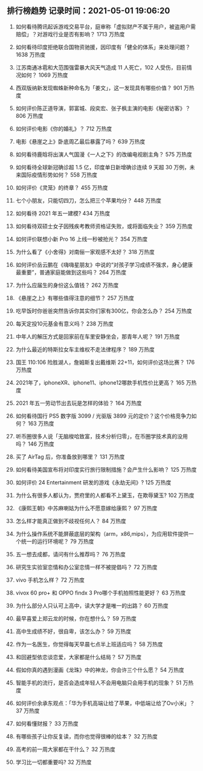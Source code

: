 
## 排行榜趋势 记录时间：2021-05-01 19:06:20
  
  1. 如何看待腾讯起诉游戏交易平台，庭审称「虚拟财产不属于用户，被盗用户需赔偿」？对游戏行业是否有影响？ 1713 万热度
    
  2. 如何看待印度拒绝联合国物资驰援，因印度有「健全的体系」来处理问题？ 1638 万热度
    
  3. 江苏南通冰雹和大范围强雷暴大风天气造成 11 人死亡，102 人受伤，目前情况如何？ 1069 万热度
    
  4. 西双版纳新发现蜘蛛新种命名为「姜文」，这一发现具有哪些价值？ 901 万热度
    
  5. 如何评价陈正道导演，郭富城、段奕宏、张子枫主演的电影《秘密访客》？ 806 万热度
    
  6. 如何评价电影《你的婚礼》？ 712 万热度
    
  7. 电影《悬崖之上》卧底周乙最后暴露了吗？ 639 万热度
    
  8. 如何看待鹿晗将出演人气国漫《一人之下》的改编电视剧主角？ 575 万热度
    
  9. 如何看待全球新冠确诊超 1.5 亿，印度单日新增确诊连续 9 天超 30 万例，未来国际疫情形势如何？ 558 万热度
    
  10. 如何评价《灵笼》的终章？ 455 万热度
    
  11. 七个小朋友，只能切四刀，怎么把三个苹果均分？ 448 万热度
    
  12. 如何看待 2021 年五一建模? 434 万热度
    
  13. 如何看待双硕士女子因残疾考教师资格证失败，或将面临失业？ 359 万热度
    
  14. 如何评价联想小新 Pro 16 上线一秒被抢光？ 354 万热度
    
  15. 为什么看了《小舍得》对南俪一家观感不太好？ 318 万热度
    
  16. 如何评价岳云鹏在《嗨嗨星朋友》中说的“对孩子学习成绩不强求，身心健康最重要”，普通家庭能做到这些吗？ 264 万热度
    
  17. 为什么应届生的身份这么值钱？ 262 万热度
    
  18. 《悬崖之上》有哪些值得注意的细节？ 257 万热度
    
  19. 吃早饭时你爸爸突然告诉你其实你们家有300亿，你会怎么办？ 254 万热度
    
  20. 每天定投10元基金有意义吗？ 238 万热度
    
  21. 中年人的解压方式是回家前在车里安静坐会，那青年人呢？ 191 万热度
    
  22. 为什么最近的特斯拉女车主维权不走法律程序？ 189 万热度
    
  23. 国王 110:106 险胜湖人，詹姆斯复出戴维斯 22+11，如何评价这场比赛？ 176 万热度
    
  24. 2021年了，iphoneXR、iphone11、iphone12哪款手机性价比更高？ 165 万热度
    
  25. 2021 年五一劳动节出去玩是怎样的体验？ 164 万热度
    
  26. 如何看待国行 PS5 数字版 3099 / 光驱版 3899 元的定价？这个价格竞争力如何？ 163 万热度
    
  27. 听币圈很多人说「无脑梭哈致富，技术分析归零」，在币圈学技术真的没用吗？ 146 万热度
    
  28. 买了 AirTag 后，你准备放到哪里？ 131 万热度
    
  29. 如何看待美国宣布将对印度实行旅行限制措施？会产生什么影响？ 125 万热度
    
  30. 如何评价 24 Entertainment 研发的游戏《永劫无间》? 125 万热度
    
  31. 为什么有很多人都认为，贾府里的人都看不上黛玉，在欺辱黛玉? 102 万热度
    
  32. 《康熙王朝》中苏麻喇姑为什么不愿意嫁给康熙？ 97 万热度
    
  33. 怎么样才能真正做到不歧视任何人？ 84 万热度
    
  34. 为什么操作系统不能屏蔽底层的架构（arm，x86,mips），为应用软件提供一个统一的运行环境呢？ 79 万热度
    
  35. 五一想去成都，请问有什么推荐吗？ 76 万热度
    
  36. 研究生实验室恋情和办公室恋情一样不被提倡吗？ 72 万热度
    
  37. vivo 手机怎么样？ 72 万热度
    
  38. vivox 60 pro+ 和 OPPO findx 3 Pro哪个手机拍照性能更好？ 63 万热度
    
  39. 为什么部分人只认可上高中，读大学才是唯一的出路？ 60 万热度
    
  40. 最早喜爱上郑云龙的时候，你在想什么？ 59 万热度
    
  41. 高中生成绩不好，很自卑，该怎么办？ 59 万热度
    
  42. 作为一名医生，你觉得每天早晨七点半上班适应吗？ 58 万热度
    
  43. 和回避型依恋谈恋爱，大家都是什么结局？ 57 万热度
    
  44. 假如你真的遇到漫画《龙珠》中的神龙，你会许三个什么愿？ 54 万热度
    
  45. 智能手机的流行，是否会造成年轻人不会用电脑只会用手机的现象？ 51 万热度
    
  46. 如何评价余承东观点：「华为手机高端让给了苹果，中低端让给了Ov小米」？ 37 万热度
    
  47. 如何看懂财报？ 33 万热度
    
  48. 有哪些孩子让你反复读，而你也觉得很棒的绘本？ 32 万热度
    
  49. 高考的前一周大家都在干什么？ 32 万热度
    
  50. 学习比一切都重要吗? 32 万热度
    